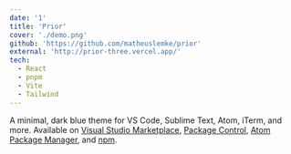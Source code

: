 ```yaml
---
date: '1'
title: 'Prior'
cover: './demo.png'
github: 'https://github.com/matheuslemke/prior'
external: 'http://prior-three.vercel.app/'
tech:
  - React
  - pnpm
  - Vite
  - Tailwind
---
```


A minimal, dark blue theme for VS Code, Sublime Text, Atom, iTerm, and more. Available on [Visual Studio Marketplace](https://marketplace.visualstudio.com/items?itemName=brittanychiang.halcyon-vscode), [Package Control](https://packagecontrol.io/packages/Halcyon%20Theme), [Atom Package Manager](https://atom.io/themes/halcyon-syntax), and [npm](https://www.npmjs.com/package/hyper-halcyon-theme).
